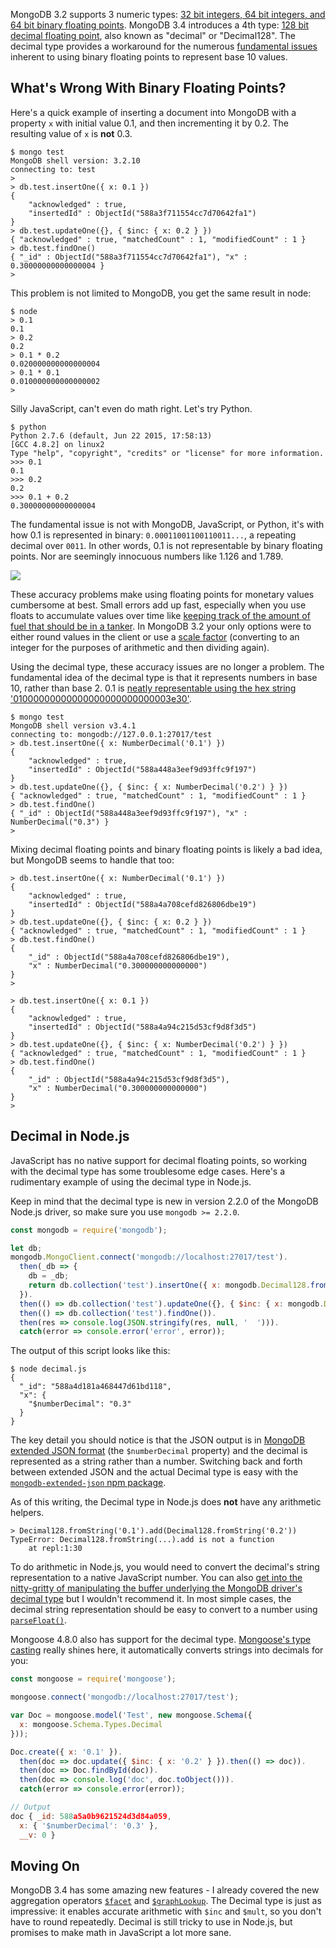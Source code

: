 MongoDB 3.2 supports 3 numeric types: [32 bit integers, 64 bit integers, and 64 bit binary floating points](http://bsonspec.org/spec.html). MongoDB 3.4 introduces a
4th type: [128 bit decimal floating point](https://docs.mongodb.com/manual/core/shell-types/#shell-type-decimal), also
known as "decimal" or "Decimal128". The decimal type provides a workaround for the
numerous [fundamental issues](https://en.wikipedia.org/wiki/Floating_point#Accuracy_problems) inherent to using binary floating points to represent
base 10 values.

What's Wrong With Binary Floating Points?
-----------------------------------------

Here's a quick example of inserting a document into MongoDB with a property
`x` with initial value 0.1, and then incrementing it by 0.2. The resulting
value of `x` is **not** 0.3.

```
$ mongo test
MongoDB shell version: 3.2.10
connecting to: test
>
> db.test.insertOne({ x: 0.1 })
{
	"acknowledged" : true,
	"insertedId" : ObjectId("588a3f711554cc7d70642fa1")
}
> db.test.updateOne({}, { $inc: { x: 0.2 } })
{ "acknowledged" : true, "matchedCount" : 1, "modifiedCount" : 1 }
> db.test.findOne()
{ "_id" : ObjectId("588a3f711554cc7d70642fa1"), "x" : 0.30000000000000004 }
>
```

This problem is not limited to MongoDB, you get the same result in node:

```
$ node
> 0.1
0.1
> 0.2
0.2
> 0.1 * 0.2
0.020000000000000004
> 0.1 * 0.1
0.010000000000000002
>
```

Silly JavaScript, can't even do math right. Let's try Python.

```
$ python
Python 2.7.6 (default, Jun 22 2015, 17:58:13)
[GCC 4.8.2] on linux2
Type "help", "copyright", "credits" or "license" for more information.
>>> 0.1
0.1
>>> 0.2
0.2
>>> 0.1 + 0.2
0.30000000000000004
```

The fundamental issue is not with MongoDB, JavaScript, or Python, it's with how
0.1 is represented in binary: `0.00011001100110011...`, a repeating decimal over
`0011`. In other words, 0.1 is not representable by binary floating points.
Nor are seemingly innocuous numbers like 1.126 and 1.789.

<img src="http://i.imgur.com/lzcuVPE.png" />

These accuracy problems make using floating points for monetary values cumbersome at best. Small errors add up fast, especially when you use floats to accumulate values over time like [keeping track of the amount of fuel that should be in a tanker](https://www.boosterfuels.com/join-the-team). In MongoDB 3.2 your only options were to either round values in the client or use a [scale factor](https://docs.mongodb.com/manual/tutorial/model-monetary-data/#numeric-model) (converting to an integer for the purposes of arithmetic and then dividing again).

Using the decimal type, these accuracy issues are no longer a problem. The
fundamental idea of the decimal type is that it represents numbers in base 10,
rather than base 2. 0.1 is [neatly representable using the hex string '01000000000000000000000000003e30'](https://en.wikipedia.org/wiki/Decimal128_floating-point_format).

```
$ mongo test
MongoDB shell version v3.4.1
connecting to: mongodb://127.0.0.1:27017/test
> db.test.insertOne({ x: NumberDecimal('0.1') })
{
	"acknowledged" : true,
	"insertedId" : ObjectId("588a448a3eef9d93ffc9f197")
}
> db.test.updateOne({}, { $inc: { x: NumberDecimal('0.2') } })
{ "acknowledged" : true, "matchedCount" : 1, "modifiedCount" : 1 }
> db.test.findOne()
{ "_id" : ObjectId("588a448a3eef9d93ffc9f197"), "x" : NumberDecimal("0.3") }
>
```

Mixing decimal floating points and binary floating points is likely a bad idea, but
MongoDB seems to handle that too:

```
> db.test.insertOne({ x: NumberDecimal('0.1') })
{
	"acknowledged" : true,
	"insertedId" : ObjectId("588a4a708cefd826806dbe19")
}
> db.test.updateOne({}, { $inc: { x: 0.2 } })
{ "acknowledged" : true, "matchedCount" : 1, "modifiedCount" : 1 }
> db.test.findOne()
{
	"_id" : ObjectId("588a4a708cefd826806dbe19"),
	"x" : NumberDecimal("0.300000000000000")
}
>
```

```
> db.test.insertOne({ x: 0.1 })
{
	"acknowledged" : true,
	"insertedId" : ObjectId("588a4a94c215d53cf9d8f3d5")
}
> db.test.updateOne({}, { $inc: { x: NumberDecimal('0.2') } })
{ "acknowledged" : true, "matchedCount" : 1, "modifiedCount" : 1 }
> db.test.findOne()
{
	"_id" : ObjectId("588a4a94c215d53cf9d8f3d5"),
	"x" : NumberDecimal("0.300000000000000")
}
>
```

Decimal in Node.js
------------------

JavaScript has no native support for decimal floating points, so working with
the decimal type has some troublesome edge cases. Here's a rudimentary example
of using the decimal type in Node.js.

Keep in mind that the decimal type is new in version 2.2.0 of the MongoDB
Node.js driver, so make sure you use `mongodb >= 2.2.0`.

```javascript
const mongodb = require('mongodb');

let db;
mongodb.MongoClient.connect('mongodb://localhost:27017/test').
  then(_db => {
    db = _db;
    return db.collection('test').insertOne({ x: mongodb.Decimal128.fromString('0.1') });
  }).
  then(() => db.collection('test').updateOne({}, { $inc: { x: mongodb.Decimal128.fromString('0.2') } })).
  then(() => db.collection('test').findOne()).
  then(res => console.log(JSON.stringify(res, null, '  '))).
  catch(error => console.error('error', error));
```

The output of this script looks like this:

```
$ node decimal.js
{
  "_id": "588a4d181a468447d61bd118",
  "x": {
    "$numberDecimal": "0.3"
  }
}
```

The key detail you should notice is that the JSON output is in [MongoDB extended JSON format](https://docs.mongodb.com/manual/reference/mongodb-extended-json/) (the `$numberDecimal` property) and the decimal is represented as a string rather than
a number. Switching back and forth between extended JSON and the actual Decimal
type is easy with the [`mongodb-extended-json` npm package](https://www.npmjs.com/package/mongodb-extended-json).

As of this writing, the Decimal type in Node.js does **not** have any arithmetic
helpers.

```
> Decimal128.fromString('0.1').add(Decimal128.fromString('0.2'))
TypeError: Decimal128.fromString(...).add is not a function
    at repl:1:30
```

To do arithmetic in Node.js, you would need to convert the decimal's string
representation to a native JavaScript number. You can also [get into the nitty-gritty of manipulating the buffer underlying the MongoDB driver's decimal type](https://github.com/mongodb/js-bson/blob/1268c4bb0e04d8df31a5f0f2073d5d70e98c487a/lib/bson/decimal128.js#L79-L94) but I wouldn't recommend it. In most simple cases, the decimal string representation should be easy to convert to a number
using [`parseFloat()`](http://www.w3schools.com/jsref/jsref_parsefloat.asp).

Mongoose 4.8.0 also has support for the decimal type. [Mongoose's type casting](http://mongoosejs.com/docs/schematypes.html)
really shines here, it automatically converts strings into decimals for you:

```javascript
const mongoose = require('mongoose');

mongoose.connect('mongodb://localhost:27017/test');

var Doc = mongoose.model('Test', new mongoose.Schema({
  x: mongoose.Schema.Types.Decimal
}));

Doc.create({ x: '0.1' }).
  then(doc => doc.update({ $inc: { x: '0.2' } }).then(() => doc)).
  then(doc => Doc.findById(doc)).
  then(doc => console.log('doc', doc.toObject())).
  catch(error => console.error(error));

// Output
doc { _id: 588a5a0b9621524d3d84a059,
  x: { '$numberDecimal': '0.3' },
  __v: 0 }
```

Moving On
---------

MongoDB 3.4 has some amazing new features - I already covered the new
aggregation operators [`$facet`](http://thecodebarbarian.com/a-nodejs-perspective-on-mongodb-34-facet.html) and [`$graphLookup`](http://thecodebarbarian.com/a-nodejs-perspective-on-mongodb-34-graphlookup.html). The Decimal type is just as impressive: it enables accurate
arithmetic with `$inc` and `$mult`, so you don't have to round repeatedly.
Decimal is still tricky to use in Node.js, but promises to make math in JavaScript
a lot more sane.
